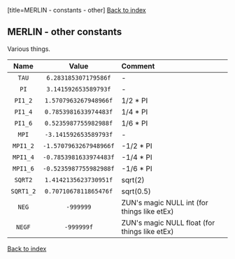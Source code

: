 [title=MERLIN - constants - other]
[Back to index](#s=MERLIN/doc/index)  
## MERLIN - other constants
Various things.  

| Name         | Value                  | Comment                                              |
|:------------:|:----------------------:|:-----------------------------------------------------|
| `TAU`        | `6.283185307179586f`   | -                                                    |
| `PI`         | `3.141592653589793f`   | -                                                    |
| `PI1_2`      | `1.5707963267948966f`  | 1/2 * PI                                             |
| `PI1_4`      | `0.7853981633974483f`  | 1/4 * PI                                             |
| `PI1_6`      | `0.5235987755982988f`  | 1/6 * PI                                             |
| `MPI`        | `-3.141592653589793f`  | -                                                    |
| `MPI1_2`     | `-1.5707963267948966f` | -1/2 * PI                                            |
| `MPI1_4`     | `-0.7853981633974483f` | -1/4 * PI                                            |
| `MPI1_6`     | `-0.5235987755982988f` | -1/6 * PI                                            |
| `SQRT2`      | `1.4142135623730951f`  | sqrt(2)                                              |
| `SQRT1_2`    | `0.7071067811865476f`  | sqrt(0.5)                                            |
| `NEG`        | `-999999`              | ZUN's magic NULL int (for things like etEx)          |
| `NEGF`       | `-999999f`             | ZUN's magic NULL float (for things like etEx)        |


[Back to index](#s=MERLIN/doc/index)  